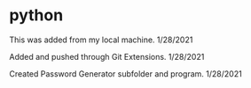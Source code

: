 # python

This was added from my local machine. 1/28/2021

Added and pushed through Git Extensions. 1/28/2021

Created Password Generator subfolder and program. 1/28/2021